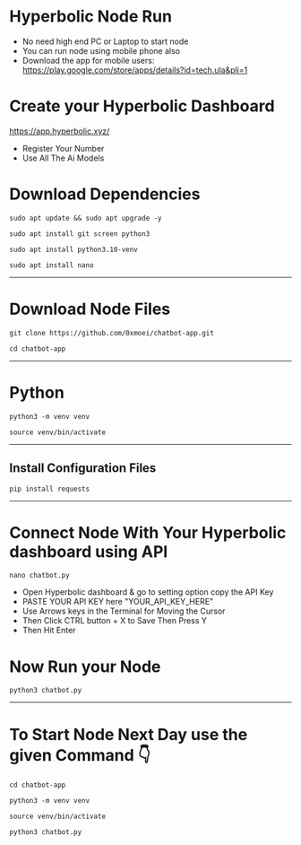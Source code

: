 # Hyperbolic Node Run

- No need high end PC or Laptop to start node
- You can run node using mobile phone also
- Download the app for mobile users: https://play.google.com/store/apps/details?id=tech.ula&pli=1

# Create your Hyperbolic Dashboard
https://app.hyperbolic.xyz/

- Register Your Number
- Use All The Ai Models
  

# Download Dependencies 
```
sudo apt update && sudo apt upgrade -y
```
```
sudo apt install git screen python3
```
```
sudo apt install python3.10-venv
```
```
sudo apt install nano
```
---

# Download Node Files
```
git clone https://github.com/0xmoei/chatbot-app.git
```
```
cd chatbot-app
```
---

# Python
```
python3 -m venv venv
```
```
source venv/bin/activate
```
---

## Install Configuration Files
```
pip install requests
```
---

# Connect Node With Your Hyperbolic dashboard using API

```
nano chatbot.py
```
- Open Hyperbolic dashboard & go to setting option copy the API Key
- PASTE YOUR API KEY here "YOUR_API_KEY_HERE" 
- Use Arrows keys in the Terminal for Moving the Cursor
- Then Click CTRL button + X to Save Then Press Y
- Then Hit Enter

# Now Run your Node
```
python3 chatbot.py
```
---

# To Start Node Next Day use the given Command 👇
```
cd chatbot-app
```
```
python3 -m venv venv
```
```
source venv/bin/activate
```
```
python3 chatbot.py
```

